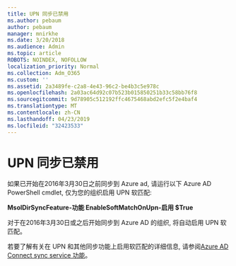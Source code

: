 ```yaml
---
title: UPN 同步已禁用
ms.author: pebaum
author: pebaum
manager: mnirkhe
ms.date: 3/20/2018
ms.audience: Admin
ms.topic: article
ROBOTS: NOINDEX, NOFOLLOW
localization_priority: Normal
ms.collection: Adm_O365
ms.custom: ''
ms.assetid: 2a3489fe-c2a8-4e43-96c2-be4b3c5e978c
ms.openlocfilehash: 2a03ac64d92c07b523b015850251b33c58bb76f8
ms.sourcegitcommit: 9d78905c512192ffc4675468abd2efc5f2e4baf4
ms.translationtype: MT
ms.contentlocale: zh-CN
ms.lasthandoff: 04/23/2019
ms.locfileid: "32423533"
---
```

# <a name="upn-sync-disabled"></a>UPN 同步已禁用

如果已开始在2016年3月30日之前同步到 Azure ad, 请运行以下 Azure AD PowerShell cmdlet, 仅为您的组织启用 UPN 软匹配:
  
 **MsolDirSyncFeature-功能 EnableSoftMatchOnUpn-启用 $True**
  
对于在2016年3月30日或之后开始同步到 Azure AD 的组织, 将自动启用 UPN 软匹配。
  
若要了解有关在 UPN 和其他同步功能上启用软匹配的详细信息, 请参阅[Azure AD Connect sync service 功能](https://docs.microsoft.com/azure/active-directory/connect/active-directory-aadconnectsyncservice-features)。
  

